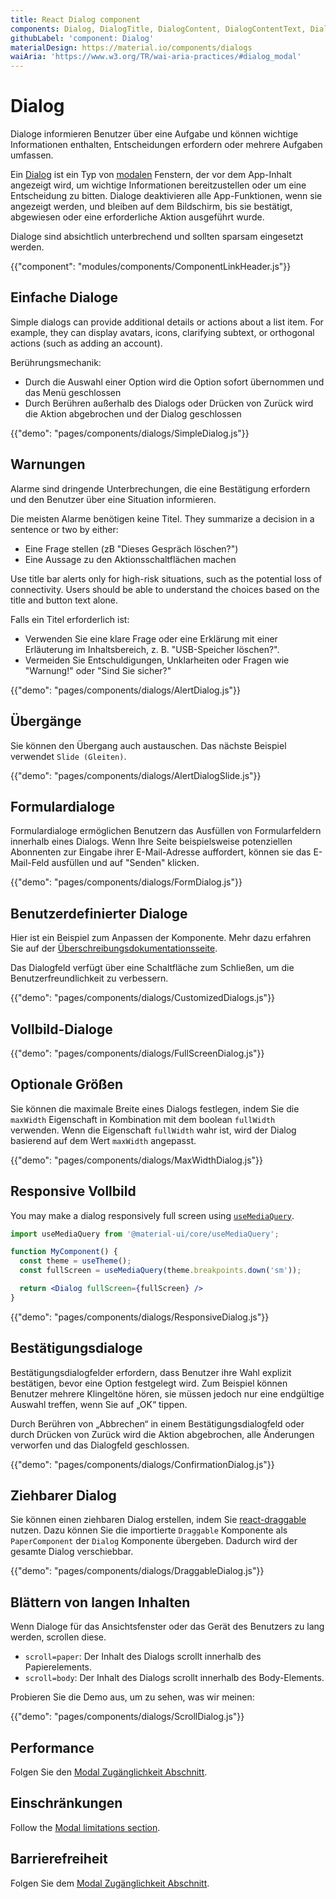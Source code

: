 ```yaml
---
title: React Dialog component
components: Dialog, DialogTitle, DialogContent, DialogContentText, DialogActions, Slide
githubLabel: 'component: Dialog'
materialDesign: https://material.io/components/dialogs
waiAria: 'https://www.w3.org/TR/wai-aria-practices/#dialog_modal'
---
```


# Dialog

<p class="description">Dialoge informieren Benutzer über eine Aufgabe und können wichtige Informationen enthalten, Entscheidungen erfordern oder mehrere Aufgaben umfassen.</p>

Ein [Dialog](https://material.io/design/components/dialogs.html) ist ein Typ von [modalen](/components/modal/) Fenstern, der vor dem App-Inhalt angezeigt wird, um wichtige Informationen bereitzustellen oder um eine Entscheidung zu bitten. Dialoge deaktivieren alle App-Funktionen, wenn sie angezeigt werden, und bleiben auf dem Bildschirm, bis sie bestätigt, abgewiesen oder eine erforderliche Aktion ausgeführt wurde.

Dialoge sind absichtlich unterbrechend und sollten sparsam eingesetzt werden.

{{"component": "modules/components/ComponentLinkHeader.js"}}

## Einfache Dialoge

Simple dialogs can provide additional details or actions about a list item. For example, they can display avatars, icons, clarifying subtext, or orthogonal actions (such as adding an account).

Berührungsmechanik:

- Durch die Auswahl einer Option wird die Option sofort übernommen und das Menü geschlossen
- Durch Berühren außerhalb des Dialogs oder Drücken von Zurück wird die Aktion abgebrochen und der Dialog geschlossen

{{"demo": "pages/components/dialogs/SimpleDialog.js"}}

## Warnungen

Alarme sind dringende Unterbrechungen, die eine Bestätigung erfordern und den Benutzer über eine Situation informieren.

Die meisten Alarme benötigen keine Titel. They summarize a decision in a sentence or two by either:

- Eine Frage stellen (zB "Dieses Gespräch löschen?")
- Eine Aussage zu den Aktionsschaltflächen machen

Use title bar alerts only for high-risk situations, such as the potential loss of connectivity. Users should be able to understand the choices based on the title and button text alone.

Falls ein Titel erforderlich ist:

- Verwenden Sie eine klare Frage oder eine Erklärung mit einer Erläuterung im Inhaltsbereich, z. B. "USB-Speicher löschen?".
- Vermeiden Sie Entschuldigungen, Unklarheiten oder Fragen wie "Warnung!" oder "Sind Sie sicher?"

{{"demo": "pages/components/dialogs/AlertDialog.js"}}

## Übergänge

Sie können den Übergang auch austauschen. Das nächste Beispiel verwendet `Slide (Gleiten)`.

{{"demo": "pages/components/dialogs/AlertDialogSlide.js"}}

## Formulardialoge

Formulardialoge ermöglichen Benutzern das Ausfüllen von Formularfeldern innerhalb eines Dialogs. Wenn Ihre Seite beispielsweise potenziellen Abonnenten zur Eingabe ihrer E-Mail-Adresse auffordert, können sie das E-Mail-Feld ausfüllen und auf "Senden" klicken.

{{"demo": "pages/components/dialogs/FormDialog.js"}}

## Benutzerdefinierter Dialoge

Hier ist ein Beispiel zum Anpassen der Komponente. Mehr dazu erfahren Sie auf der [Überschreibungsdokumentationsseite](/customization/components/).

Das Dialogfeld verfügt über eine Schaltfläche zum Schließen, um die Benutzerfreundlichkeit zu verbessern.

{{"demo": "pages/components/dialogs/CustomizedDialogs.js"}}

## Vollbild-Dialoge

{{"demo": "pages/components/dialogs/FullScreenDialog.js"}}

## Optionale Größen

Sie können die maximale Breite eines Dialogs festlegen, indem Sie die `maxWidth` Eigenschaft in Kombination mit dem boolean `fullWidth` verwenden. Wenn die Eigenschaft `fullWidth` wahr ist, wird der Dialog basierend auf dem Wert `maxWidth` angepasst.

{{"demo": "pages/components/dialogs/MaxWidthDialog.js"}}

## Responsive Vollbild

You may make a dialog responsively full screen using [`useMediaQuery`](/components/use-media-query/#usemediaquery).

```jsx
import useMediaQuery from '@material-ui/core/useMediaQuery';

function MyComponent() {
  const theme = useTheme();
  const fullScreen = useMediaQuery(theme.breakpoints.down('sm'));

  return <Dialog fullScreen={fullScreen} />
}
```

{{"demo": "pages/components/dialogs/ResponsiveDialog.js"}}

## Bestätigungsdialoge

Bestätigungsdialogfelder erfordern, dass Benutzer ihre Wahl explizit bestätigen, bevor eine Option festgelegt wird. Zum Beispiel können Benutzer mehrere Klingeltöne hören, sie müssen jedoch nur eine endgültige Auswahl treffen, wenn Sie auf „OK“ tippen.

Durch Berühren von „Abbrechen“ in einem Bestätigungsdialogfeld oder durch Drücken von Zurück wird die Aktion abgebrochen, alle Änderungen verworfen und das Dialogfeld geschlossen.

{{"demo": "pages/components/dialogs/ConfirmationDialog.js"}}

## Ziehbarer Dialog

Sie können einen ziehbaren Dialog erstellen, indem Sie [react-draggable](https://github.com/mzabriskie/react-draggable) nutzen. Dazu können Sie die importierte `Draggable` Komponente als `PaperComponent` der `Dialog` Komponente übergeben. Dadurch wird der gesamte Dialog verschiebbar.

{{"demo": "pages/components/dialogs/DraggableDialog.js"}}

## Blättern von langen Inhalten

Wenn Dialoge für das Ansichtsfenster oder das Gerät des Benutzers zu lang werden, scrollen diese.

- `scroll=paper`: Der Inhalt des Dialogs scrollt innerhalb des Papierelements.
- `scroll=body`: Der Inhalt des Dialogs scrollt innerhalb des Body-Elements.

Probieren Sie die Demo aus, um zu sehen, was wir meinen:

{{"demo": "pages/components/dialogs/ScrollDialog.js"}}

## Performance

Folgen Sie den [Modal Zugänglichkeit Abschnitt](/components/modal/#performance).

## Einschränkungen

Follow the [Modal limitations section](/components/modal/#limitations).

## Barrierefreiheit

Folgen Sie dem [Modal Zugänglichkeit Abschnitt](/components/modal/#accessibility).
